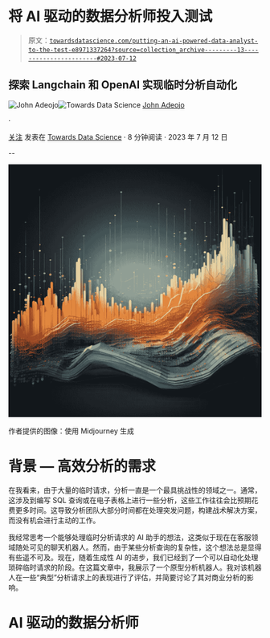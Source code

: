 # 将 AI 驱动的数据分析师投入测试

> 原文：[`towardsdatascience.com/putting-an-ai-powered-data-analyst-to-the-test-e8971337264?source=collection_archive---------13-----------------------#2023-07-12`](https://towardsdatascience.com/putting-an-ai-powered-data-analyst-to-the-test-e8971337264?source=collection_archive---------13-----------------------#2023-07-12)

## 探索 Langchain 和 OpenAI 实现临时分析自动化

[](https://johnadeojo.medium.com/?source=post_page-----e8971337264--------------------------------)![John Adeojo](https://johnadeojo.medium.com/?source=post_page-----e8971337264--------------------------------)[](https://towardsdatascience.com/?source=post_page-----e8971337264--------------------------------)![Towards Data Science](https://towardsdatascience.com/?source=post_page-----e8971337264--------------------------------) [John Adeojo](https://johnadeojo.medium.com/?source=post_page-----e8971337264--------------------------------)

·

[关注](https://medium.com/m/signin?actionUrl=https%3A%2F%2Fmedium.com%2F_%2Fsubscribe%2Fuser%2Ff933e1637e40&operation=register&redirect=https%3A%2F%2Ftowardsdatascience.com%2Fputting-an-ai-powered-data-analyst-to-the-test-e8971337264&user=John+Adeojo&userId=f933e1637e40&source=post_page-f933e1637e40----e8971337264---------------------post_header-----------) 发表在 [Towards Data Science](https://towardsdatascience.com/?source=post_page-----e8971337264--------------------------------) · 8 分钟阅读 · 2023 年 7 月 12 日[](https://medium.com/m/signin?actionUrl=https%3A%2F%2Fmedium.com%2F_%2Fvote%2Ftowards-data-science%2Fe8971337264&operation=register&redirect=https%3A%2F%2Ftowardsdatascience.com%2Fputting-an-ai-powered-data-analyst-to-the-test-e8971337264&user=John+Adeojo&userId=f933e1637e40&source=-----e8971337264---------------------clap_footer-----------)

--

[](https://medium.com/m/signin?actionUrl=https%3A%2F%2Fmedium.com%2F_%2Fbookmark%2Fp%2Fe8971337264&operation=register&redirect=https%3A%2F%2Ftowardsdatascience.com%2Fputting-an-ai-powered-data-analyst-to-the-test-e8971337264&source=-----e8971337264---------------------bookmark_footer-----------)![](img/3eeea8b2369c47c7421aec3d7030bd83.png)

作者提供的图像：使用 Midjourney 生成

# 背景 — 高效分析的需求

在我看来，由于大量的临时请求，分析一直是一个最具挑战性的领域之一。通常，这涉及到编写 SQL 查询或在电子表格上进行一些分析，这些工作往往会比预期花费更多时间。这导致分析团队大部分时间都在处理突发问题，构建战术解决方案，而没有机会进行主动的工作。

我经常思考一个能够处理临时分析请求的 AI 助手的想法，这类似于现在在客服领域随处可见的聊天机器人。然而，由于某些分析查询的复杂性，这个想法总是显得有些遥不可及。现在，随着生成性 AI 的进步，我们已经到了一个可以自动化处理琐碎临时请求的阶段。在这篇文章中，我展示了一个原型分析机器人。我对该机器人在一些“典型”分析请求上的表现进行了评估，并简要讨论了其对商业分析的影响。

# **AI 驱动的数据分析师**
